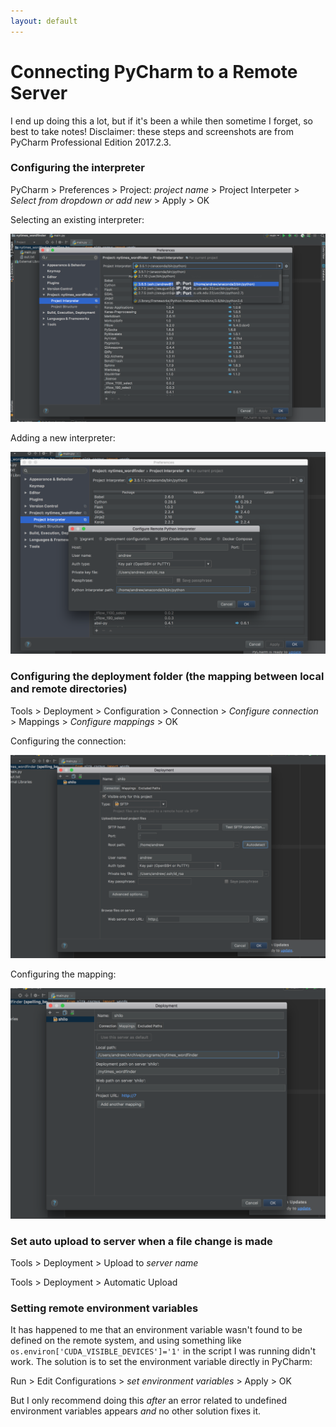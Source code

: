 ```yaml
---
layout: default
---
```


# Connecting PyCharm to a Remote Server

I end up doing this a lot, but if it's been a while then sometime I forget, so best to take notes!  Disclaimer: these steps and screenshots are from PyCharm Professional Edition 2017.2.3.

### Configuring the interpreter

PyCharm > Preferences > Project: _project name_ > Project Interpeter > _Select from dropdown or add new_ > Apply > OK

Selecting an existing interpreter:

![alt text](pycharm-remote/1.png)

Adding a new interpreter:

![alt text](pycharm-remote/2.png)

### Configuring the deployment folder (the mapping between local and remote directories)

Tools > Deployment > Configuration > Connection > _Configure connection_ > Mappings > _Configure mappings_ > OK

Configuring the connection:

![alt text](pycharm-remote/3.png)

Configuring the mapping:

![alt text](pycharm-remote/4.png)

### Set auto upload to server when a file change is made

Tools > Deployment > Upload to _server name_

Tools > Deployment > Automatic Upload

### Setting remote environment variables

It has happened to me that an environment variable wasn't found to be defined on the remote system, and using something like ```os.environ['CUDA_VISIBLE_DEVICES']='1'``` in the script I was running didn't work.  The solution is to set the environment variable directly in PyCharm:

Run > Edit Configurations > _set environment variables_ > Apply > OK

But I only recommend doing this _after_ an error related to undefined environment variables appears _and_ no other solution fixes it.
